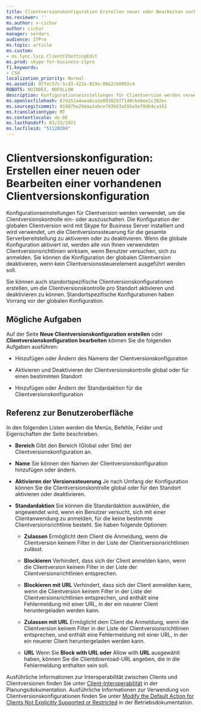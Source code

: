 ```yaml
---
title: Clientversionskonfiguration Erstellen neuer oder Bearbeiten vorhandener Versionen
ms.reviewer: ''
ms.author: v-cichur
author: cichur
manager: serdars
audience: ITPro
ms.topic: article
ms.custom:
- ms.lync.lscp.ClientCVSettingEdit
ms.prod: skype-for-business-itpro
f1.keywords:
- CSH
localization_priority: Normal
ms.assetid: 07fec57c-5cd3-422a-829a-0b62cb0092c4
ROBOTS: NOINDEX, NOFOLLOW
description: Konfigurationseinstellungen für Clientversion werden verwendet, um die Clientversionskontrolle ein- oder auszuschalten. Die Konfiguration der globalen Clientversion wird mit Skype for Business Server installiert und wird verwendet, um die Clientversionssteuerung für die gesamte Serverbereitstellung zu aktivieren oder zu deaktivieren. Wenn die globale Konfiguration aktiviert ist, werden alle von Ihnen verwendeten Clientversionsrichtlinien wirksam, wenn Benutzer versuchen, sich zu anmelden. Sie können die Konfiguration der globalen Clientversion deaktivieren, wenn kein Clientversionssteuerelement ausgeführt werden soll.
ms.openlocfilehash: 67d151a4aaa6ca1e80382977140cbebee2c302ec
ms.sourcegitcommit: 01087be29daa3abce7d3b03a55ba5ef8db4ca161
ms.translationtype: MT
ms.contentlocale: de-DE
ms.lasthandoff: 03/23/2021
ms.locfileid: "51120284"
---
```

# <a name="client-version-configuration-create-new-or-edit-existing"></a>Clientversionskonfiguration: Erstellen einer neuen oder Bearbeiten einer vorhandenen Clientversionskonfiguration

Konfigurationseinstellungen für Clientversion werden verwendet, um die Clientversionskontrolle ein- oder auszuschalten. Die Konfiguration der globalen Clientversion wird mit Skype for Business Server installiert und wird verwendet, um die Clientversionssteuerung für die gesamte Serverbereitstellung zu aktivieren oder zu deaktivieren. Wenn die globale Konfiguration aktiviert ist, werden alle von Ihnen verwendeten Clientversionsrichtlinien wirksam, wenn Benutzer versuchen, sich zu anmelden. Sie können die Konfiguration der globalen Clientversion deaktivieren, wenn kein Clientversionssteuerelement ausgeführt werden soll.

Sie können auch standortspezifische Clientversionskonfigurationen erstellen, um die Clientversionskontrolle pro Standort aktivieren und deaktivieren zu können. Standortspezifische Konfigurationen haben Vorrang vor der globalen Konfiguration.

## <a name="tasks-you-can-perform"></a>Mögliche Aufgaben

Auf der Seite **Neue Clientversionskonfiguration erstellen** oder **Clientversionskonfiguration bearbeiten** können Sie die folgenden Aufgaben ausführen:

- Hinzufügen oder Ändern des Namens der Clientversionskonfiguration

- Aktivieren und Deaktivieren der Clientversionskontrolle global oder für einen bestimmten Standort

- Hinzufügen oder Ändern der Standardaktion für die Clientversionskonfiguration

## <a name="ui-reference"></a>Referenz zur Benutzeroberfläche

In den folgenden Listen werden die Menüs, Befehle, Felder und Eigenschaften der Seite beschrieben.

- **Bereich** Gibt den Bereich (Global oder Site) der Clientversionskonfiguration an.

- **Name** Sie können den Namen der Clientversionskonfiguration hinzufügen oder ändern.

- **Aktivieren der Versionssteuerung** Je nach Umfang der Konfiguration können Sie die Clientversionskontrolle global oder für den Standort aktivieren oder deaktivieren.

- **Standardaktion** Sie können die Standardaktion auswählen, die angewendet wird, wenn ein Benutzer versucht, sich mit einer Clientanwendung zu anmelden, für die keine bestimmte Clientversionsrichtlinie besteht. Sie haben folgende Optionen:

  - **Zulassen** Ermöglicht dem Client die Anmeldung, wenn die Clientversion keinem Filter in der Liste der Clientversionsrichtlinien zulässt.

  - **Blockieren** Verhindert, dass sich der Client anmelden kann, wenn die Clientversion keinem Filter in der Liste der Clientversionsrichtlinien entsprechen.

  - **Blockieren mit URL** Verhindert, dass sich der Client anmelden kann, wenn die Clientversion keinem Filter in der Liste der Clientversionsrichtlinien entsprechen, und enthält eine Fehlermeldung mit einer URL, in der ein neuerer Client heruntergeladen werden kann.

  - **Zulassen mit URL** Ermöglicht dem Client die Anmeldung, wenn die Clientversion keinem Filter in der Liste der Clientversionsrichtlinien entsprechen, und enthält eine Fehlermeldung mit einer URL, in der ein neuerer Client heruntergeladen werden kann.

  - **URL** Wenn Sie **Block with URL oder** Allow with **URL** ausgewählt haben, können Sie die Clientdownload-URL angeben, die in die Fehlermeldung enthalten sein soll.

Ausführliche Informationen zur Interoperabilität zwischen Clients und Clientversionen finden Sie unter [Client-Interoperabilität](/previous-versions/office/lync-server-2013/lync-server-2013-client-interoperability-in-lync-2013) in der Planungsdokumentation. Ausführliche Informationen zur Verwendung von Clientversionskonfigurationen finden Sie unter [Modify the Default Action for Clients Not Explicitly Supported or Restricted](/previous-versions/office/lync-server-2013/lync-server-2013-modify-the-default-action-for-clients-not-explicitly-supported-or-restricted) in der Betriebsdokumentation.